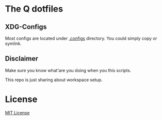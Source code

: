 # The Q dotfiles

## XDG-Configs

Most configs are located under [.configs](.configs) directory. You could simply copy or symlink.

## Disclaimer
Make sure you know what'are you doing when you this scripts.

This repo is just sharing about workspace setup.

# License
[MIT License](LICENSE)

